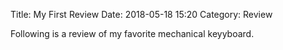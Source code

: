Title: My First Review
Date: 2018-05-18 15:20
Category: Review

Following is a review of my favorite mechanical keyyboard.
